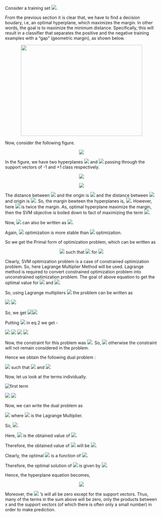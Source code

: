 Consider a training set <img src="https://render.githubusercontent.com/render/math?math=\Large S = \{(\vec{x_i},y_i), i = 1,2,....,n, y_i \in \{-1,+1\}\}">.

From the previous section it is clear that, we have to find a decision boudary, i.e, an optimal hyperplane, which maximizes the margin. In other words, the goal is to maximize the minimum distance. Specifically, this will result in a classifier that separates the positive and the negative training examples with a “gap” (geometric margin), as shown below. 

<p align = "center">
  <img src = "https://github.com/Adi-ds/Private-Repo/blob/main/images/image.png" width = 400 height = 300>
</p>

Now, consider the following figure.

<p align = "center">
  <img src = "https://miro.medium.com/max/511/1*uqqLm5bSTY-pD4CmW3SWew.png">
</p>

In the figure, we have two hyperplanes <img src="https://render.githubusercontent.com/render/math?math=\Large H_1"> and <img src="https://render.githubusercontent.com/render/math?math=\Large H_2"> passing through the support vectors of -1 and +1 class respectively.

<p align = "center">
  <img src="https://render.githubusercontent.com/render/math?math=\Large H_1 : \vec{w}^T\vec{x} %2B b = -1">
</p>

<p align = "center">
  <img src="https://render.githubusercontent.com/render/math?math=\Large H_2 : \vec{w}^T\vec{x} %2B b = 1">
</p>  

The distance between <img src="https://render.githubusercontent.com/render/math?math=\Large H_1"> and the origin is <img src = "https://render.githubusercontent.com/render/math?math=\Large \frac {b %2B 1}{|\vec{w}|}"> and the distance between <img src="https://render.githubusercontent.com/render/math?math=\Large H_2"> and origin is <img src="https://render.githubusercontent.com/render/math?math=\Large \frac {b-1}{|\vec{w}|}">. So, the margin bewteen the hyperplanes is, <img src="https://render.githubusercontent.com/render/math?math=\Large M = {\frac {b %2B 1}{|\vec{w}|}} - {\frac {b-1}{|\vec{w}|}} = {\frac {2}{|\vec{w}|}}">. However, here <img src="https://render.githubusercontent.com/render/math?math=\Large M"> is twice the margin. As, optimal hyperplane maximize the margin, then the SVM objective is boiled down to fact of maximizing the term <img src="https://render.githubusercontent.com/render/math?math=\Large \frac {1}{|\vec{w}|}">.

Now, <img src="https://render.githubusercontent.com/render/math?math=\Large max \frac {1}{|\vec{w}|}"> can also be written as <img src="https://render.githubusercontent.com/render/math?math=\Large  min\:|\vec{w}|">. 

Again, <img src="https://render.githubusercontent.com/render/math?math=\Large L_2"> optimization is more stable than <img src="https://render.githubusercontent.com/render/math?math=\Large L_1"> optimization. 

So we get the Primal form of optimization problem, which can be written as

<p align = "center">
  <img src="https://render.githubusercontent.com/render/math?math=\Large  min\:{\frac {||\vec{w}||^2}{2}}">
    <text>such that</text>
      <img src="https://render.githubusercontent.com/render/math?math=\Large y_i(\vec{w}^T\vec{x_i} %2B b)-1 \geq 0">
        <text>for</text>
          <img src="https://render.githubusercontent.com/render/math?math=\Large i = 1,2,.....,n"> 
</p>

Clearly, SVM optimization problem is a case of constrained optimization problem. So, here Lagrange Multiplier Method will be used. Lagrange method is required to convert constrained optimization problem into unconstrained optimization problem. The goal of above equation to get the optimal value for <img src="https://render.githubusercontent.com/render/math?math=\Large \vec{w}"> and <img src="https://render.githubusercontent.com/render/math?math=\Large b">.

So, using Lagrange multipliers <img src="https://render.githubusercontent.com/render/math?math=\Large {\lambda}_i, i = 1,2,.....,n"> the problem can be written as

<img src="https://render.githubusercontent.com/render/math?math=\Large L = {\frac {||\vec{w}||^2}{2}} - {\sum_{i = 1}^n} {\lambda_i (y_i (\vec{w}^T\vec{x_i} %2B b)-1)}..................................................................eq.1">

<img src="https://render.githubusercontent.com/render/math?math=\Large \implies L = {\frac {||w||^2}{2}} - {\sum_{i = 1}^n} {\lambda_i y_i (\vec{w}^T\vec{x_i} %2B b)} %2B {\sum_{i = 1}^n} \lambda_i .................................................eq.2">

So, we get <img src="https://render.githubusercontent.com/render/math?math=\Large \bigg\{ \begin{matrix} {\frac {\delta L}{\delta \vec{w}}} = \vec{w} - {\sum_{i = 1}^n} {\lambda_i y_i \vec{x_i}} = 0\\ {\frac {\delta L}{\delta b}} = {\sum_{i = 1}^n} {\lambda_i y_i} = 0 \end{matrix}"><img src="https://render.githubusercontent.com/render/math?math=\Large \implies \bigg\{ \begin{matrix} \vec{w} = {\sum_{i = 1}^n} {\lambda_i y_i \vec{x_i}} \\ {\sum_{i = 1}^n} {\lambda_i y_i} = 0 \end{matrix}">

Putting <img src="https://render.githubusercontent.com/render/math?math=\Large w = {\sum_{i = 1}^n} {\lambda_i y_i \vec{x_i}}"> in eq.2 we get -

<img src="https://render.githubusercontent.com/render/math?math=\Large L = {\frac {{\sum_{i = 1}^n}||{\lambda_i y_i \vec{x_i}}||^2}{2}} - {\sum_{j = 1}^n}{\sum_{i = 1}^n}{\lambda_j y_j ( (\lambda_i y_i \vec{x_i})^T \vec{x_j} %2B b)} %2B {\sum_{i = 1}^n} \lambda_i ">

<img src="https://render.githubusercontent.com/render/math?math=\Large \implies L = {\frac {{\sum_{i = 1}^n}(\lambda_j y_j \vec{x_j})^T(\lambda_j y_j \vec{x_j})}{2}} - {\sum_{j = 1}^n}{\sum_{i = 1}^n}{\lambda_i \lambda_j {\vec{x_i}}^T \vec{x_j} y_i y_j} %2B b{\sum_{j = 1}^n}{\sum_{i = 1}^n}{\lambda_j y_j} %2B {\sum_{j = 1}^n}{\lambda_j}">

<img src="https://render.githubusercontent.com/render/math?math=\Large \implies L = {\frac { {\sum_{i = 1}^n}{\sum_{j = 1}^n}{\lambda_i \lambda_j {\vec{x_i}}^T \vec{x_j} y_i y_j}}{2}} - {\sum_{i = 1}^n}{\sum_{j = 1}^n}{\lambda_i \lambda_j {\vec{x_i}}^T \vec{x_j} y_i y_j} %2B {\sum_{i = 1}^n}{\lambda_i}\:\:\:[\because {\sum_{i = 1}^n} {\lambda_i y_i} = 0]">


<img src="https://render.githubusercontent.com/render/math?math=\Large \implies L = {\sum_{i = 1}^n}{\lambda_i} - {\frac { {\sum_{i = 1}^n}{\sum_{j = 1}^n}{\lambda_i \lambda_j {\vec{x_i}}^T \vec{x_j} y_i y_j}}{2}}">

Now, the constraint for this problem was <img src="https://render.githubusercontent.com/render/math?math=\Large y_i(\vec{w}^T\vec{x_i} %2B b)-1 \geq 0">. So, <img src="https://render.githubusercontent.com/render/math?math=\Large \lambda_i \geq 0\:\forall\:i = i,2,.....,n"> otherwise the constraint will not remain considered in the problem.

Hence we obtain the following dual problem :

<p align = "left">
  <img src="https://render.githubusercontent.com/render/math?math=\Large {max_{\vec{\lambda}}}\:\:W(\vec{\lambda}) = {\sum_{i = 1}^n}{\lambda_i} - {\frac {1}{2}}{\sum_{i = 1}^n}{\sum_{j = 1}^n}{\lambda_i \lambda_j {\vec{x_i}}^T \vec{x_j} y_i y_j}">
    <text>  such that </text>
      <img src="https://render.githubusercontent.com/render/math?math=\Large \lambda_i \geq 0\:\forall\:i = i,2,.....,n">
        <text> and </text>
          <img src="https://render.githubusercontent.com/render/math?math=\Large {\sum_{i = 1}^n} {\lambda_i y_i} = 0 ">
</p>

Now, let us look at the terms individually.

![first term](https://github.com/Adi-ds/Private-Repo/blob/main/images/equatio.png)

<img src="https://equatio-api.texthelp.com/png/%5Cbegin%7Barray%7D%7Bl%7D%5Cfrac%7B1%7D%7B2%7D%5Csum_%7B1%3D1%7D%5En%5Clambda_i%5Clambda_jy_iy_jx_i%5ETx_j%5C%5C%0D%0A%3D%5Cfrac%7B1%7D%7B2%7D%5Cleft(%5Clambda_%7B1%5C%20%7D%5Clambda_2%5C%20...%5C%20%5Clambda_n%5Cright)%5Cbegin%7Bpmatrix%7Dy_1y_1x_1%5ETx_1%26y_1y_2x_1%5ETx_2%26..........%26y_1y_nx_1%5ETx_n%26%5C%5C%0D%0Ay_2y_1x_2%5ETx_1%26y_2y_2x_2%5ETx_2%26..........%26y_2y_nx_2%5ETx_n%26%5C%5C%0D%0A..............%26..............%26..........%26..............%26%5C%5C%0D%0A..............%26..............%26..........%26..............%26%5C%5C%0D%0A..............%26..............%26..........%26..............%26%5C%5C%0D%0Ay_ny_1x_n%5ETx_1%26y_ny_2x_n%5ETx_2%26..........%26y_ny_nx_n%5ETx_n%26%5Cend%7Bpmatrix%7D%5Cbegin%7Bpmatrix%7D%5Clambda_1%5C%5C%0D%0A%5Clambda_2%5C%5C%0D%0A.%5C%5C%0D%0A.%5C%5C%0D%0A.%5C%5C%0D%0A%5Clambda_n%5C%5C%0D%0A%5Cend%7Bpmatrix%7D%5C%5C%0D%0A%3D%5Cfrac%7B1%7D%7B2%7D%5Cvec%7B%5Clambda%7D%5ETQ%5Cvec%7B%5Clambda%7D%5Cend%7Barray%7D?height=286">

<img src="https://render.githubusercontent.com/render/math?math=\Large \sum_{i=1}^n\lambda_iy_i=\lambda_1+\lambda_2+....+\lambda_n=\ \left(\lambda_1\ \lambda_{2\ }....\ \lambda_n\right)\left[\begin{matrix}y_1\\y_2\\.\\.\\.\\y_n\end{matrix}\right] = \vec{\lambda}^T\vec{y}">

Now, we can write the dual problem as 

<img src = "https://equatio-api.texthelp.com/png/K%5C%20%3D%5C%20%5Cvec%7B%5Clambda%7D%5ET-%5C%20%5Cfrac%7B1%7D%7B2%7D%5Cvec%7B%5Clambda%7D%5ETQ%5Clambda%2B%5Cbeta%5Cvec%7B%5Clambda%7D%5ET%5Cvec%7By%7D?height=49"> where <img src="https://render.githubusercontent.com/render/math?math=\Large \beta"> is the Lagrange Multiplier.

So, <img src = "https://equatio-api.texthelp.com/png/%5Cbegin%7Barray%7D%7Bl%7D%5Cnabla_%7B%5Cvec%7B%5Clambda%7D%7DK%5C%20%3D%5C%20%5Cvec%7B1%7D-%5C%20Q%5Cvec%7B%5Clambda%7D%5C%20%2B%5C%20%5Cbeta%5Cvec%7By%7D%5C%20%3D%5C%200%5C%20%5CRightarrow%5C%20Q%5Cvec%7B%5Clambda%5C%20%7D%3D(%5Cvec%7B1%7D%5C%20%2B%5C%20%5Cbeta%5Cvec%7By%7D)%5C%20%5CRightarrow%5C%20%5Cvec%7B%5Clambda%7D%5E%7B*%7D%5C%20%3D%20%5C%20Q%5E%7B-1%7D(%5Cvec%7B1%7D%5C%20%2B%5C%20%5Cbeta%5Cvec%7By%7D)%5Cend%7Barray%7D?height=37">.

Here, <img src="https://render.githubusercontent.com/render/math?math=\Large \vec{\lambda}^{*}"> is the obtained value of <img src="https://render.githubusercontent.com/render/math?math=\Large \vec{\lambda}">.

Therefore, the obtained value of <img src="https://render.githubusercontent.com/render/math?math=\Large \vec{w}"> will be <img src = "https://equatio-api.texthelp.com/png/w%5E*%3D%5C%20%5Csum_%7Bi%3D1%7D%5En%5Clambda_i%5E*y_ix_i?height=73">. 

Clearly, the optimal <img src="https://render.githubusercontent.com/render/math?math=\Large \vec{w^{*}}"> is a function of <img src="https://render.githubusercontent.com/render/math?math=\Large \vec{\lambda}^{*}">.

Therefore, the optimal solution of <img src="https://render.githubusercontent.com/render/math?math=\Large b"> is given by <img src = "https://render.githubusercontent.com/render/math?math=\Large b^*\ =\ -\ \frac {\max_{i:y_i=-1}\vec{w^*}^T\vec{x_i}\ %2B \min_{i:y_i=1}\vec{w^*}^T\vec{x_i} }{2}">.

Hence, the hyperplane equation becomes, 

<p align = "center">
  <img src="https://render.githubusercontent.com/render/math?math=\Large {w^*}^Tx %2B b^* = ( {\sum_{i = 1}^n}{\lambda_i^*}y_ix_i )^Tx %2B b^* = {\sum_{i = 1}^n}{\lambda_i^*}y_i(x_i^Tx) %2B b^*">
</p>

Moreover, the <img src="https://render.githubusercontent.com/render/math?math=\Large {\lambda_i}^*"> ’s will all be zero except for the support vectors. Thus, many of the terms in the sum above will be zero, only the products between x and the support vectors (of which there is often only a small number) in order to make prediction.
